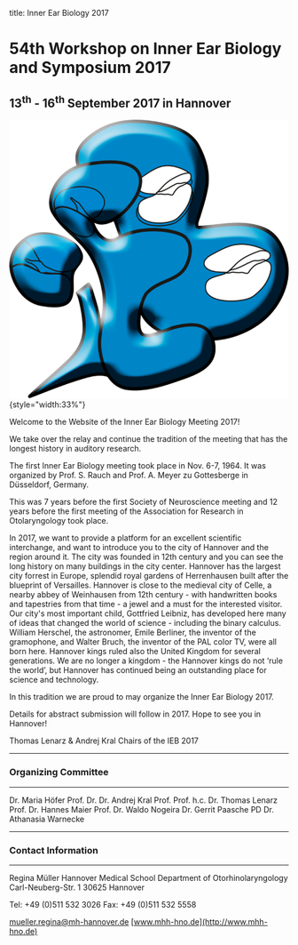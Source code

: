 title: Inner Ear Biology 2017

<!-- adding a "title: ..." atop defines how this pages should show up in the menu. Otherwise just the file/dir name would be used.
The title is also shown in big above the page on vianna.de (not on github) -->

# 54th Workshop on Inner Ear Biology and Symposium 2017

## 13<sup>th</sup> - 16<sup>th</sup> September 2017 in Hannover

![Logo IEB](Logo.png){style="width:33%"}

Welcome to the Website of the Inner Ear Biology Meeting 2017! 

We take over the relay and continue the tradition of the meeting that has the longest history in auditory research. 

The first Inner Ear Biology meeting took place in Nov. 6-7, 1964. It was organized by Prof. S. Rauch and Prof. A. Meyer zu Gottesberge in Düsseldorf, Germany. 

This was 7 years before the first Society of Neuroscience meeting and 12 years before the first meeting of the Association for Research in Otolaryngology took place. 

In 2017, we want to provide a platform for an excellent scientific interchange, and want to introduce you to the city of Hannover and the region around it. The city was founded in 12th century and you can see the long history on many buildings in the city center. Hannover has the largest city forrest in Europe, splendid royal gardens of Herrenhausen built after the blueprint of Versailles. Hannover is close to the medieval city of Celle, a nearby abbey of Weinhausen from 12th century - with handwritten books and tapestries from that time - a jewel and a must for the interested visitor. Our city's most important child, Gottfried Leibniz, has developed here many of ideas that changed the world of science - including the binary calculus. William Herschel, the astronomer, Emile Berliner, the inventor of the gramophone, and Walter Bruch, the inventor of the PAL color TV, were all born here. Hannover kings ruled also the United Kingdom for several generations. We are no longer a kingdom - the Hannover kings do not ‘rule the world’, but Hannover has continued being an outstanding place for science and technology. 

In this tradition we are proud to may organize the Inner Ear Biology 2017.  

Details for abstract submission will follow in 2017. Hope to see you in Hannover!

Thomas Lenarz & Andrej Kral
Chairs of the IEB 2017

-------------------
### Organizing Committee
-------------------
Dr. Maria Höfer
Prof. Dr. Dr. Andrej Kral
Prof. Prof. h.c. Dr. Thomas Lenarz
Prof. Dr. Hannes Maier
Prof. Dr. Waldo Nogeira
Dr. Gerrit Paasche
PD Dr. Athanasia Warnecke


-------------------

### Contact Information
-------------------

Regina Müller
Hannover Medical School
Department of Otorhinolaryngology
Carl-Neuberg-Str. 1
30625 Hannover

Tel: +49 (0)511 532 3026
Fax: +49 (0)511 532 5558

[mueller.regina@mh-hannover.de](mailto:mueller.regina@mh-hannover.de)
[www.mhh-hno.de](http://www.mhh-hno.de)




